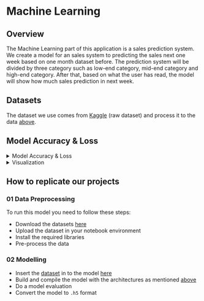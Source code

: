 # Machine Learning

## Overview

The Machine Learning part of this application is a sales prediction system. We create a model for an sales system to predicting the sales next one week based on one month dataset before. The prediction system will be divided by three category such as low-end category, mid-end category and high-end category. After that, based on what the user has read, the model will show how much sales prediction in next week.

## Datasets

The dataset we use comes from [Kaggle][data-kaggle] (raw dataset) and process it to the data [above][link-id].

## Model Accuracy & Loss

<details>
<summary>Model Accuracy & Loss</summary>
  
![ML-summary](low.png)
![ML-summary](mid.png)
![ML-summary](high.png)

</details>

<details>

<summary>Visualization</summary>
  
![ML-summary](visual.png)

</details>


## How to replicate our projects

### 01 Data Preprocessing

To run this model you need to follow these steps:

- Download the datasets [here][link-id]
- Upload the dataset in your notebook environment
- Install the required libraries
- Pre-process the data

### 02 Modelling

- Insert the [dataset][link-id] in to the model [here][model]
- Build and compile the model with the architectures as mentioned [above](#model-architecture)
- Do a model evaluation
- Convert the model to `.h5` format


[link-id]: https://github.com/C4AnN/Laptop_Lens/blob/main/ML/Dataset/Data_Barang_Keluar.csv
[model]: https://github.com/C4AnN/Laptop_Lens/blob/main/ML/Model_LaptopLens_Final.ipynb
[data-kaggle]: https://www.kaggle.com/datasets/artakusuma/laptopecomercee
